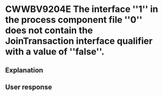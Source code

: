 # CWWBV9204E The interface ''1'' in the process component file ''0'' does not contain the JoinTransaction interface qualifier with a value of ''false''.

## Explanation

## User response